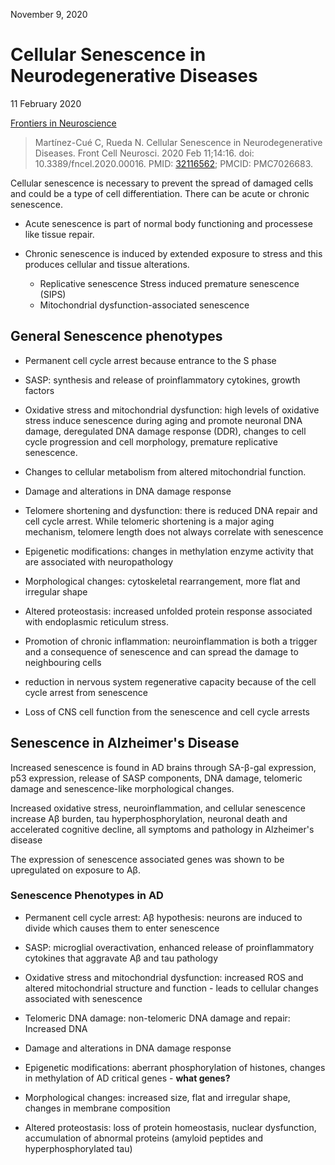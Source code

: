 November 9, 2020

# Cellular Senescence in Neurodegenerative Diseases

11 February 2020

[Frontiers in Neuroscience](https://www.frontiersin.org/articles/10.3389/fncel.2020.00016/full)

> Martínez-Cué C, Rueda N. Cellular Senescence in Neurodegenerative Diseases.
> Front Cell Neurosci. 2020 Feb 11;14:16. doi: 10.3389/fncel.2020.00016. PMID:
> [32116562](https://pubmed.ncbi.nlm.nih.gov/32116562); PMCID: PMC7026683.

Cellular senescence is necessary to prevent the spread of damaged cells and
could be a type of cell differentiation. There can be acute or chronic
senescence.

* Acute senescence is part of normal body functioning and processese like tissue
  repair.

* Chronic senescence is induced by extended exposure to stress and this produces
  cellular and tissue alterations.

    * Replicative senescence Stress induced premature senescence (SIPS)
    * Mitochondrial dysfunction-associated senescence

## General Senescence phenotypes

- Permanent cell cycle arrest because entrance to the S phase

- SASP: synthesis and release of proinflammatory cytokines, growth factors

- Oxidative stress and mitochondrial dysfunction: high levels of oxidative
  stress induce senescence during aging and promote neuronal DNA damage,
  deregulated DNA damage response (DDR), changes to cell cycle progression and
  cell morphology, premature replicative senescence.

- Changes to cellular metabolism from altered mitochondrial function.

- Damage and alterations in DNA damage response

- Telomere shortening and dysfunction: there is reduced DNA repair and cell
  cycle arrest. While telomeric shortening is a major aging mechanism, telomere
  length does not always correlate with senescence

- Epigenetic modifications: changes in methylation enzyme activity that are
  associated with neuropathology

- Morphological changes: cytoskeletal rearrangement, more flat and irregular
  shape

- Altered proteostasis: increased unfolded protein response associated with
  endoplasmic reticulum stress.

- Promotion of chronic inflammation: neuroinflammation is both a trigger and a
  consequence of senescence and can spread the damage to neighbouring cells

- reduction in nervous system regenerative capacity because of the cell cycle
  arrest from senescence

- Loss of CNS cell function from the senescence and cell cycle arrests

## Senescence in Alzheimer's Disease

Increased senescence is found in AD brains through SA-β-gal expression, p53
expression, release of SASP components, DNA damage, telomeric damage and
senescence-like morphological changes.

Increased oxidative stress, neuroinflammation, and cellular senescence increase
Aβ burden, tau hyperphosphorylation, neuronal death and accelerated cognitive
decline, all symptoms and pathology in Alzheimer's disease

The expression of senescence associated genes was shown to be upregulated on
exposure to Aβ.

### Senescence Phenotypes in AD

- Permanent cell cycle arrest: Aβ hypothesis: neurons are induced to divide
  which causes them to enter senescence

- SASP: microglial overactivation, enhanced release of proinflammatory cytokines
  that aggravate Aβ and tau pathology

- Oxidative stress and mitochondrial dysfunction: increased ROS and altered
  mitochondrial structure and function - leads to cellular changes associated
  with senescence

- Telomeric DNA damage: non-telomeric DNA damage and repair: Increased DNA

- Damage and alterations in DNA damage response

- Epigenetic modifications: aberrant phosphorylation of histones, changes in
  methylation of AD critical genes - **what genes?**

- Morphological changes: increased size, flat and irregular shape, changes in
  membrane composition

- Altered proteostasis: loss of protein homeostasis, nuclear dysfunction,
  accumulation of abnormal proteins (amyloid peptides and hyperphosphorylated
  tau)
